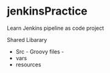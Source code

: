 # jenkinsPractice
Learn Jenkins pipeline as code project

Shared Libarary
- Src - Groovy files - 
- vars
- resources
